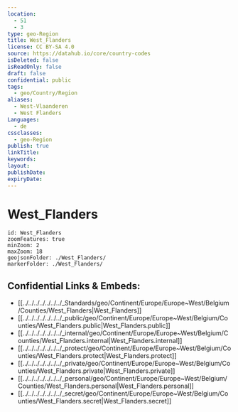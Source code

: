 ```yaml
---
location:
  - 51
  - 3
type: geo-Region
title: West_Flanders
license: CC BY-SA 4.0
source: https://datahub.io/core/country-codes
isDeleted: false
isReadOnly: false
draft: false
confidential: public
tags:
  - geo/Country/Region
aliases:
  - West-Vlaanderen
  - West Flanders
Languages:
  - de
cssclasses:
  - geo-Region
publish: true
linkTitle: 
keywords: 
layout: 
publishDate: 
expiryDate:
---
```


# West_Flanders

```leaflet
id: West_Flanders
zoomFeatures: true 
minZoom: 2 
maxZoom: 18
geojsonFolder: ./West_Flanders/
markerFolder: ./West_Flanders/
```


## Confidential Links & Embeds: 
- [[../../../../../../../_Standards/geo/Continent/Europe/Europe~West/Belgium/Counties/West_Flanders|West_Flanders]] 
- [[../../../../../../../_public/geo/Continent/Europe/Europe~West/Belgium/Counties/West_Flanders.public|West_Flanders.public]] 
- [[../../../../../../../_internal/geo/Continent/Europe/Europe~West/Belgium/Counties/West_Flanders.internal|West_Flanders.internal]] 
- [[../../../../../../../_protect/geo/Continent/Europe/Europe~West/Belgium/Counties/West_Flanders.protect|West_Flanders.protect]] 
- [[../../../../../../../_private/geo/Continent/Europe/Europe~West/Belgium/Counties/West_Flanders.private|West_Flanders.private]] 
- [[../../../../../../../_personal/geo/Continent/Europe/Europe~West/Belgium/Counties/West_Flanders.personal|West_Flanders.personal]] 
- [[../../../../../../../_secret/geo/Continent/Europe/Europe~West/Belgium/Counties/West_Flanders.secret|West_Flanders.secret]] 

